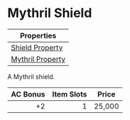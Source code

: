 # Mythril Shield

| Properties                                                            |
| --------------------------------------------------------------------- |
| [Shield Property](../../Armor%20Properties/Shield%20Property.md)      |
| [Mythril Property](../../Material%20Properties/Mythril%20Property.md) |

A Mythril shield.

| AC Bonus | Item Slots | Price  |
| -------: | ---------: | ------ |
|       +2 |          1 | 25,000 |
